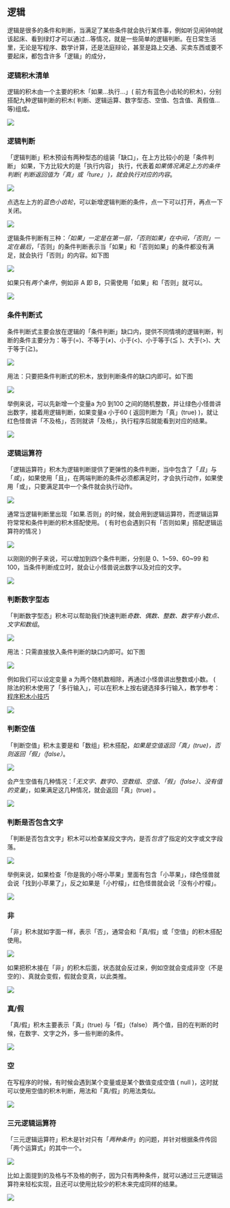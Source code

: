 
## 逻辑

逻辑是很多的条件和判断，当满足了某些条件就会执行某件事，例如听见闹钟响就该起床、看到绿灯才可以通过...等情况，就是一些简单的逻辑判断。在日常生活里，无论是写程序、数学计算，还是法庭辩论，甚至是路上交通、买卖东西或要不要起床，都包含许多「逻辑」的成分，

### 逻辑积木清单

逻辑的积木由一个主要的积木「如果...执行...」( 前方有蓝色小齿轮的积木)，分别搭配九种逻辑判断的积木( 判断、逻辑运算、数字型态、空值、包含值、真假值...等)组成。

![](../../../assets/webduino/education_edition/basic/logic/upload_d74453b817d8cbc8f67420a7333056cb.png)

### 逻辑判断

「逻辑判断」积木预设有两种型态的组装「缺口」，在上方比较小的是「条件判断」 如果，下方比较大的是「执行内容」 执行，代表着*如果情况满足上方的条件判断( 判断返回值为「真」或「ture」 )，就会执行对应的内容*。

![](../../../assets/webduino/education_edition/basic/logic/upload_16cadd8a887cd7d7c8571d29cb6dc5be.png)

点选左上方的*蓝色小齿轮*，可以新增逻辑判断的条件，点一下可以打开，再点一下关闭。

![](../../../assets/webduino/education_edition/basic/logic/upload_c1d95e67bf824e8681c654f61745add0.gif)

逻辑条件判断有三种：*「如果」一定是在第一层，「否则如果」在中间，「否则」一定在最后*，「否则」的条件判断表示当「如果」和「否则如果」的条件都没有满足，就会执行「否则」的内容。如下图

![](../../../assets/webduino/education_edition/basic/logic/upload_5945cdf322fcb3bf5cabddaec5e06cc4.png)

如果只有*两个条件*，例如非 A 即 B，只需使用「如果」和「否则」就可以。

![](../../../assets/webduino/education_edition/basic/logic/upload_fbf73927c61a23deda1b01145a3de5a1.png)

### 条件判断式

条件判断式主要会放在逻辑的「条件判断」缺口内，提供不同情境的逻辑判断，判断的条件主要分为：等于(=)、不等于(≠)、小于(<)、小于等于(≦ )、大于(>)、大于等于(≧)。

![](../../../assets/webduino/education_edition/basic/logic/upload_cb9448f68887c711b063359ef36932b8.png)

用法：只要把条件判断式的积木，放到判断条件的缺口内即可。如下图

![](../../../assets/webduino/education_edition/basic/logic/upload_186028a15795813539076734ad9ff8f0.png)

举例来说，可以先新增一个变量a 为0 到100 之间的随机整数，并让绿色小怪兽讲出数字，接着用逻辑判断，如果变量a 小于60 ( 返回判断为「真」(true) )，就让红色怪兽讲「不及格」，否则就讲「及格」，执行程序后就能看到对应的结果。

![](../../../assets/webduino/education_edition/basic/logic/upload_eeaa27d92157eade277a5dcf36857317.png)

### 逻辑运算符

「逻辑运算符」积木为逻辑判断提供了更弹性的条件判断，当中包含了「*且*」与「*或*」，如果使用「且」，在两端判断的条件必须都满足时，才会执行动作，如果使用「或」，只要满足其中一个条件就会执行动作。

![](../../../assets/webduino/education_edition/basic/logic/upload_8f782a8a26b0d48c224cea14db2e418c.png)

通常当逻辑判断里出现「如果.否则」的时候，就会用到逻辑运算符，而逻辑运算符常常和条件判断的积木搭配使用。 ( 有时也会遇到只有「否则如果」搭配逻辑运算符的情况 )

![](../../../assets/webduino/education_edition/basic/logic/upload_42f9c58678c6331a73c6000333291869.png)

以刚刚的例子来说，可以增加到四个条件判断，分别是 0、1~59、60~99 和 100，当条件判断成立时，就会让小怪兽说出数字以及对应的文字。

![](../../../assets/webduino/education_edition/basic/logic/upload_e11ae559f854d5034ee6a9400629a365.png)

### 判断数字型态

「判断数字型态」积木可以帮助我们快速判断*奇数、偶数、整数、数字有小数点、文字和数组*。

![](../../../assets/webduino/education_edition/basic/logic/upload_d6587c54a4a8a374d8c3526cce3d3080.png)

用法：只需直接放入条件判断的缺口内即可。如下图

![](../../../assets/webduino/education_edition/basic/logic/upload_b154c49ccea77e77c9a8018d8a4e6c3c.png)

例如我们可以设定变量 a 为两个随机数相除，再通过小怪兽讲出整数或小数。 ( 除法的积木使用了「多行输入」，可以在积木上按右键选择多行输入，教学参考：[程序积木小技巧](../software.html#-8)

![](../../../assets/webduino/education_edition/basic/logic/upload_32bdf404013aa3ff57dbfd13ec0cba63.jpg)

### 判断空值

「判断空值」积木主要是和「数组」积木搭配，*如果是空值返回「真」(true)，否则返回「假」（false）*。

![](../../../assets/webduino/education_edition/basic/logic/upload_940a527a986f027d4312a3e3f9f908e6.png)

会产生空值有几种情况：「*无文字、数字0、空数组、空值、「假」（false）、没有值的变量*」，如果满足这几种情况，就会返回「真」(true) 。

![](../../../assets/webduino/education_edition/basic/logic/upload_d3859a77c9c8d2f118e63f93daad933b.png)

### 判断是否包含文字

「判断是否包含文字」积木可以检查某段文字内，是否*包含*了指定的文字或文字段落。

![](../../../assets/webduino/education_edition/basic/logic/upload_e19fc6c7bb1646e1c55ae7742d71f5ea.png)

举例来说，如果检查「你是我的小呀小苹果」里面有包含「小苹果」，绿色怪兽就会说「找到小苹果了」，反之如果是「小柠檬」，红色怪兽就会说「没有小柠檬」。

![](../../../assets/webduino/education_edition/basic/logic/upload_db8ca02956d5db204ba27bc507384141.jpg)

### 非

「非」积木就如字面一样，表示「否」，通常会和「真/假」或「空值」的积木搭配使用。

![](../../../assets/webduino/education_edition/basic/logic/upload_8e537cdd9a0fbe90e1305185cedc64c5.png)

如果把积木接在「非」的积木后面，状态就会反过来，例如空就会变成非空（不是空的）、真就会变假，假就会变真，以此类推。

![](../../../assets/webduino/education_edition/basic/logic/upload_4594830254e82507a032e5679cac1ddc.jpg)

### 真/假

「真/假」积木主要表示「真」(true) 与「假」（false） 两个值，目的在判断的时候，在数字、文字之外，多一些判断的条件。

![](../../../assets/webduino/education_edition/basic/logic/upload_48176ba391825c26aaef72b3595b60be.png)

### 空

在写程序的时候，有时候会遇到某个变量或是某个数值变成空值 ( null )，这时就可以使用空值的积木判断，用法和「真/假」的用法类似。

![](../../../assets/webduino/education_edition/basic/logic/upload_810b05b8276ef7170332561e0d1e94b8.png)

### 三元逻辑运算符

「三元逻辑运算符」积木是针对只有「*两种条件*」的问题，并针对根据条件传回「两个运算式」的其中一个。

![](../../../assets/webduino/education_edition/basic/logic/upload_f62416838b47bcaf4ef9a3085dad9247.png)

比如上面提到的及格与不及格的例子，因为只有两种条件，就可以通过三元逻辑运算符来轻松实现，且还可以使用比较少的积木来完成同样的结果。

![](../../../assets/webduino/education_edition/basic/logic/upload_e71e8699fedf0988d8a4d0b7a122f5d1.jpg)

